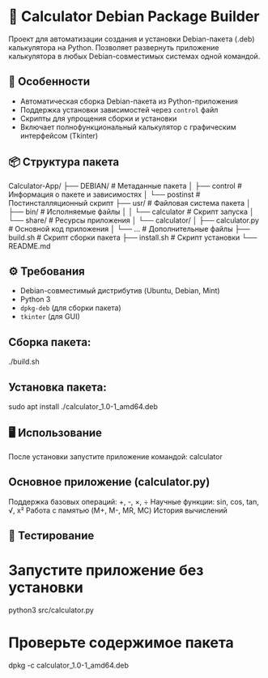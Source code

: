 # 🧮 Calculator Debian Package Builder

Проект для автоматизации создания и установки Debian-пакета (.deb) калькулятора на Python. Позволяет развернуть приложение калькулятора в любых Debian-совместимых системах одной командой.

## 🚀 Особенности
- Автоматическая сборка Debian-пакета из Python-приложения
- Поддержка установки зависимостей через `control` файл
- Скрипты для упрощения сборки и установки
- Включает полнофункциональный калькулятор с графическим интерфейсом (Tkinter)

## 📦 Структура пакета
Calculator-App/
├── DEBIAN/ # Метаданные пакета
│ ├── control # Информация о пакете и зависимостях
│ └── postinst # Постинсталляционный скрипт
├── usr/ # Файловая система пакета
│ ├── bin/ # Исполняемые файлы
│ │ └── calculator # Скрипт запуска
│ └── share/ # Ресурсы приложения
│ └── calculator/
│ ├── calculator.py # Основной код приложения
│ └── ... # Дополнительные файлы
├── build.sh # Скрипт сборки пакета
├── install.sh # Скрипт установки
└── README.md

## ⚙️ Требования
- Debian-совместимый дистрибутив (Ubuntu, Debian, Mint)
- Python 3
- `dpkg-deb` (для сборки пакета)
- `tkinter` (для GUI)
## Сборка пакета:
./build.sh
## Установка пакета:
sudo apt install ./calculator_1.0-1_amd64.deb

## 🖥 Использование
После установки запустите приложение командой:
calculator

## Основное приложение (calculator.py)
Поддержка базовых операций: +, -, ×, ÷
Научные функции: sin, cos, tan, √, x²
Работа с памятью (M+, M-, MR, MC)
История вычислений

## 🧪 Тестирование
# Запустите приложение без установки
python3 src/calculator.py

# Проверьте содержимое пакета
dpkg -c calculator_1.0-1_amd64.deb
